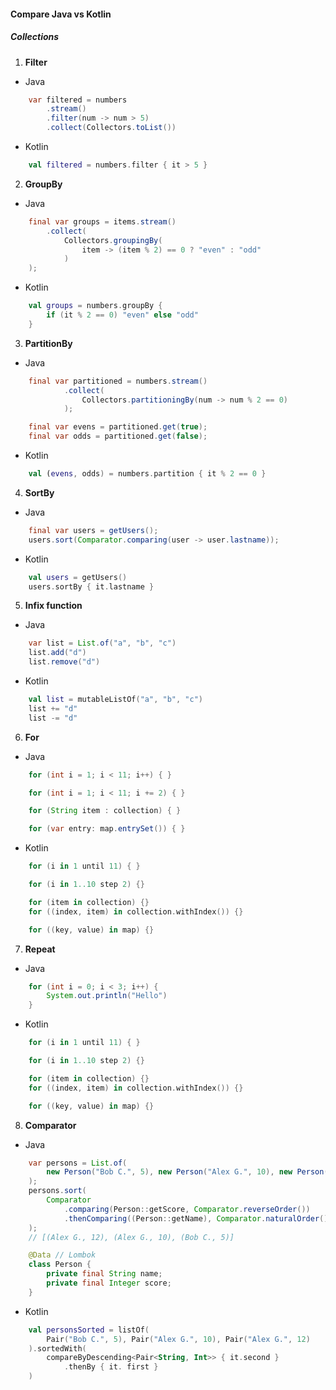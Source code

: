 #### Compare Java vs Kotlin
##### Collections
1. **Filter**
- Java
``` java
    var filtered = numbers
        .stream()
        .filter(num -> num > 5)
        .collect(Collectors.toList())
```
- Kotlin
``` kotlin
    val filtered = numbers.filter { it > 5 }
```

2. **GroupBy**
- Java
``` java
    final var groups = items.stream()
        .collect(
            Collectors.groupingBy(
                item -> (item % 2) == 0 ? "even" : "odd"
            )
    );
```
- Kotlin
``` kotlin
    val groups = numbers.groupBy {
        if (it % 2 == 0) "even" else "odd"
    }
```

3. **PartitionBy**
- Java
``` java
    final var partitioned = numbers.stream()
            .collect(
                Collectors.partitioningBy(num -> num % 2 == 0)
            );

    final var evens = partitioned.get(true);
    final var odds = partitioned.get(false);
```
- Kotlin
``` kotlin
    val (evens, odds) = numbers.partition { it % 2 == 0 }
```

4. **SortBy**
- Java
``` java
    final var users = getUsers();
    users.sort(Comparator.comparing(user -> user.lastname));
```
- Kotlin
``` kotlin
    val users = getUsers()
    users.sortBy { it.lastname }
```

5. **Infix function**
- Java
``` java
    var list = List.of("a", "b", "c")
    list.add("d")
    list.remove("d")
```
- Kotlin
``` kotlin
    val list = mutableListOf("a", "b", "c")
    list += "d"
    list -= "d"
```

6. **For**
- Java
``` java
    for (int i = 1; i < 11; i++) { }

    for (int i = 1; i < 11; i += 2) { }

    for (String item : collection) { }

    for (var entry: map.entrySet()) { }
```
- Kotlin
``` kotlin
    for (i in 1 until 11) { }

    for (i in 1..10 step 2) {}

    for (item in collection) {}
    for ((index, item) in collection.withIndex()) {}

    for ((key, value) in map) {}
```

7. **Repeat**
- Java
``` java
    for (int i = 0; i < 3; i++) {
        System.out.println("Hello")
    }
```
- Kotlin
``` kotlin
    for (i in 1 until 11) { }

    for (i in 1..10 step 2) {}

    for (item in collection) {}
    for ((index, item) in collection.withIndex()) {}

    for ((key, value) in map) {}
```

8. **Comparator**
- Java
``` java
    var persons = List.of(
        new Person("Bob C.", 5), new Person("Alex G.", 10), new Person("Alex G.", 12)
    );
    persons.sort(
        Comparator
            .comparing(Person::getScore, Comparator.reverseOrder())
            .thenComparing((Person::getName), Comparator.naturalOrder())
    );
    // [(Alex G., 12), (Alex G., 10), (Bob C., 5)]

    @Data // Lombok
    class Person {
        private final String name;
        private final Integer score;
    }
```
- Kotlin
``` kotlin
    val personsSorted = listOf(
        Pair("Bob C.", 5), Pair("Alex G.", 10), Pair("Alex G.", 12)
    ).sortedWith(
        compareByDescending<Pair<String, Int>> { it.second }
            .thenBy { it. first }
    )
```